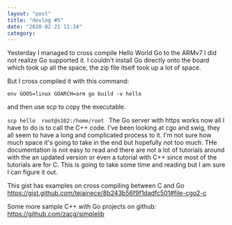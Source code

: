 ```yaml
---
layout: "post"
title: "devlog #5"
date: "2020-02-21 11:34"
category:
---
```


Yesterday I managed to cross compile Hello World Go to the ARMv7 I did not realize Go supported it. I couldn't install Go directly onto the board which took up all the space, the zip file itself took up a lot of space.

But I cross compiled it with this command:

`env GOOS=linux GOARCH=arm go build -v hello`

and then use scp to copy the executable.

`scp hello  root@s102:/home/root
`
The Go server with https works now all I have to do is to call the C++ code. I've been looking at cgo and swig, they all seem to have a long and complicated process to it. I'm not sure how much space it's going to take in the end but hopefully not too much. THe documentation is not easy to read and there are not a lot of tutorials around with the an updated version or even a tutorial with C++ since most of the tutorials are for C. This is going to take some time and reading but I am sure I can figure it out.

This gist has examples on cross compiling between C and Go https://gist.github.com/tejainece/8b243b56f9f1dadfc501#file-cgo2-c

Some more sample C++ with Go projects on github:
https://github.com/zacg/simplelib

